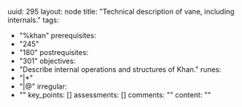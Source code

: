 uuid: 295
layout: node
title: "Technical description of vane, including internals."
tags:
 - "%khan"
prerequisites:
  - "245"
  - "180"
postrequisites:
  - "301"
objectives:
  - "Describe internal operations and structures of Khan."
runes:
  - "|*"
  - "|@"
irregular:
  - ""
key_points: []
assessments: []
comments: ""
content: ""